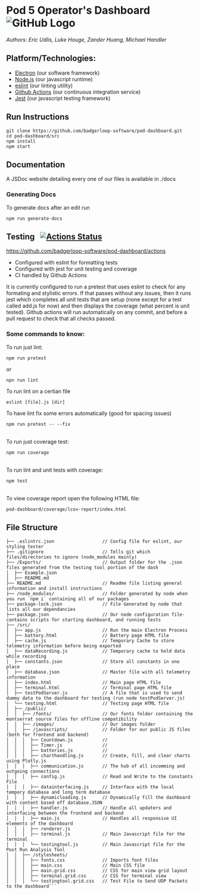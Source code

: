# Pod 5 Operator's Dashboard &nbsp; ![GitHub Logo](https://raw.githubusercontent.com/badgerloop-software/pod-dashboard/master/src/public/images/icon.png)
*Authors: Eric Udlis, Luke Houge, Zander Huang, Michael Handler*

## Platform/Technologies:
- [Electron](https://electronjs.org) (our software framework)
- [Node.js](https://nodejs.org/en/) (our javascript runtime)
- [eslint](https://eslint.org) (our linting utility)
- [Github Actions](https://github.com/actions) (our continuous integration service)
- [Jest](http://jestjs.io) (our javascript testing framework)

## Run Instructions
``` 
git clone https://github.com/badgerloop-software/pod-dashboard.git
cd pod-dashboard/src
npm install
npm start
```

## Documentation
A JSDoc website detailing every one of our files is available in ./docs

### Generating Docs
To generate docs after an edit run
```
npm run generate-docs
```

## Testing &nbsp; [![Actions Status](https://github.com/badgerloop-software/pod-dashboard/workflows/Node%20CI/badge.svg)](https://github.com/badgerloop-software/pod-dashboard/actions)
https://github.com/badgerloop-software/pod-dashboard/actions
- Configured with eslint for formatting tests
- Configured with jest for unit testing and coverage
- CI handled by Github Actions

It is currently configured to run a pretest that uses eslint to check for any formating and stylistic errors. If that passes without any issues, then it runs jest which completes all unit tests that are setup (none except for a test called add.js for now) and then displays the coverage (what percent is unit tested). Github actions will run automatically on any commit, and before a pull request to check that all checks passed.

### Some commands to know:
To run just lint: 
```
npm run pretest
```
or 
```
npn run lint
```
To run lint on a certian file
```
eslint [file].js [dir]
```
To have lint fix some errors automatically (good for spacing issues)
```
npm run pretest -- --fix
```
\
To run just coverage test:
```  
npm run coverage
```
\
To run lint and unit tests with coverage: 
```
npm test
```
\
To view coverage report  open the following HTML file:
```
pod-dashboard/coverage/lcov-report/index.html
```
## File Structure
```├── .eslintrc.js                 // Config file for eslint, our styling tester
├── .eslintrc.json                  // Config file for eslint, our styling tester
├── .gitignore                      // Tells git which files/directories to ignore (node_modules mainly)
├── /Exports/                       // Output folder for the .json files generated from the testing tool portion of the dash
│  ├── Example.json
│  ├── README.md
├── README.md                       // Readme file listing general information and install instructions
├── /node_modules/                  // Folder generated by node when you run `npm i` containing all of our packages  
├── package-lock.json               // File Generated by node that lists all our dependancies
├── package.json                    // Our node configuration file- contains scripts for starting dashboard, and running tests
├── /src/
│  ├── app.js                       // Run the main Electron Process
│  ├── battery.html                 // Battery page HTML file
│  ├── cache.js                     // Temporary Cache to store telemetry information before being exported
│  ├── dataRecording.js             // Temporary cache to hold data while recording
│  ├── constants.json               // Store all constants in one place
│  ├── database.json                // Master file with all telemetry information
│  ├── index.html                   // Main page HTML file
│  ├── terminal.html                // Terminal page HTML file    
│  ├── testPodServer.js             // A file that is used to send  dummy data to the dashboard for testing (run node testPodServer.js)
│  └── testing.html                 // Testing page HTML file
│  ├── /public/
│  │  ├── /fonts/                   // Our fonts folder containing the montserrat source files for offline compatibility
│  │  ├── /images/                  // Our images folder
│  │  ├── /javascripts/             // Folder for our public JS files (both for frontend and backend)
│  │  │  ├── Countdown.js           //
│  │  │  ├── Timer.js               //
│  │  │  ├── batteries.js           //
│  │  │  ├── charthandling.js       // Create, fill, and clear charts using Plotly.js
│  │  │  ├── communication.js       // The hub of all incomming and outgoing connections
│  │  │  ├── config.js              // Read and Write to the Constants File
│  │  │  ├── datainterfacing.js     // Interface with the local tempory database and long term database
│  │  │  ├── dynamicloading.js      // Dynamically fill the dashboard with content based off database.JSON
│  │  │  ├── handler.js             // Handle all updaters and interfacing between the frontend and backend
│  │  │  ├── main.js                // Handles all responsive UI elements of the dashboard
│  │  │  ├── renderer.js
│  │  │  ├── terminal.js            // Main Javascript file for the terminal
│  │  │  └── testingtool.js         // Main Javascript file for the Post Run Analysis Tool
│  │  ├── /stylesheets/
│  │  │  ├── fonts.css              // Imports font files
│  │  │  ├── main.css               // Main CSS file
│  │  │  ├── main.grid.css          // CSS for main view grid layout
│  │  │  ├── terminal.grid.css      // CSS for terminal view
│  │  │  └── testingtool.grid.css   // Test File to Send UDP Packets to the dashboard```


